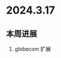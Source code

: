 # 2024.3.17
## 本周进展
1. globecom 扩展
<!--![model](https://github.com/UNIC-Lab/Weekly-Report/blob/main/2024-Spring/Group-1/Zhaowei-Wang/figure/gc_1.jpg)-->
